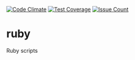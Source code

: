 [![Code Climate](https://codeclimate.com/repos/56bb562f7727ee2ded00d9a7/badges/bef8d6c6d3d60bbd7da8/gpa.svg)](https://codeclimate.com/repos/56bb562f7727ee2ded00d9a7/feed)
[![Test Coverage](https://codeclimate.com/repos/56bb562f7727ee2ded00d9a7/badges/bef8d6c6d3d60bbd7da8/coverage.svg)](https://codeclimate.com/repos/56bb562f7727ee2ded00d9a7/coverage)
[![Issue Count](https://codeclimate.com/repos/56bb562f7727ee2ded00d9a7/badges/bef8d6c6d3d60bbd7da8/issue_count.svg)](https://codeclimate.com/repos/56bb562f7727ee2ded00d9a7/feed)

# ruby
Ruby scripts
